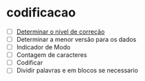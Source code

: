 # codificacao
- [ ] [Determinar o nivel de correção](1_determinar_o_nivel_de_correcao.md)
- [ ] Determinar a menor versão para os dados
- [ ] Indicador de Modo
- [ ] Contagem de caracteres
- [ ] Codificar 
- [ ] Dividir palavras e em blocos se necessario